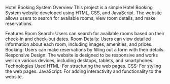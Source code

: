 

Hotel Booking System
Overview
This project is a simple Hotel Booking System website developed using HTML, CSS, and JavaScript. The website allows users to search for available rooms, view room details, and make reservations.

Features
Room Search: Users can search for available rooms based on their check-in and check-out dates.
Room Details: Users can view detailed information about each room, including images, amenities, and prices.
Booking: Users can make reservations by filling out a form with their details.
Responsive Design: The website is designed to be responsive and works well on various devices, including desktops, tablets, and smartphones.
Technologies Used
HTML: For structuring the web pages.
CSS: For styling the web pages.
JavaScript: For adding interactivity and functionality to the website.
